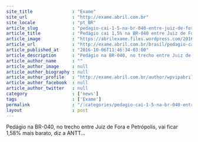 ```yaml
---
site_title               : "Exame"
site_url                 : "http://exame.abril.com.br"
site_locale              : "pt_BR"
article_slug             : "pedagio-cai-1-5-na-br-040-entre-juiz-de-fora-e-petropolis"
article_title            : "Pedágio cai 1,5% na BR-040 entre Juiz de Fora e Petrópolis"
article_image            : "https://abrilexame.files.wordpress.com/2016/10/size_960_16_9_g1_14rj040f0829-120.jpg?quality=70&strip=all&w=960"
article_url              : "http://exame.abril.com.br/brasil/pedagio-cai-1-5-na-br-040-entre-juiz-de-fora-e-petropolis/"
article_published_at     : "2016-10-06T11:46:34-03:00"
article_description      : "Pedágio na BR-040, no trecho entre Juiz de Fora e Petrópolis, vai ficar 1,58% mais barato, diz a ANTT..."
article_author_name      : ""
article_author_image     : null
article_author_biography : null
article_author_profile   : "http://exame.abril.com.br/author/wpvipabril/"
article_author_facebook  : null
article_author_twitter   : null
category                 : ['news']
tags                     : ['Exame']
permalink                : "/:categories/pedagio-cai-1-5-na-br-040-entre-juiz-de-fora-e-petropolis/"
layout                   : post
---
```


Pedágio na BR-040, no trecho entre Juiz de Fora e Petrópolis, vai ficar 1,58% mais barato, diz a ANTT...
